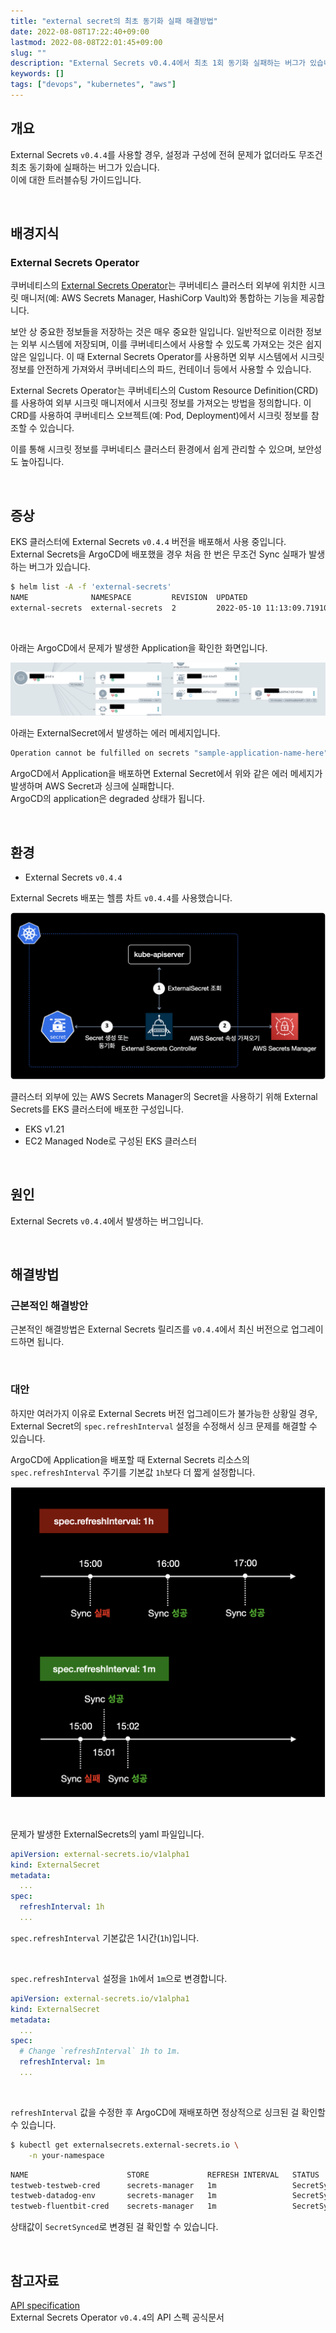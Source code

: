 ```yaml
---
title: "external secret의 최초 동기화 실패 해결방법"
date: 2022-08-08T17:22:40+09:00
lastmod: 2022-08-08T22:01:45+09:00
slug: ""
description: "External Secrets v0.4.4에서 최초 1회 동기화 실패하는 버그가 있습니다. 이를 해결하기 위해 External Secret의 설정을 변경해 조치하는 법을 소개합니다."
keywords: []
tags: ["devops", "kubernetes", "aws"]
---
```


## 개요

External Secrets `v0.4.4`를 사용할 경우, 설정과 구성에 전혀 문제가 없더라도 무조건 최초 동기화에 실패하는 버그가 있습니다.  
이에 대한 트러블슈팅 가이드입니다.

&nbsp;

## 배경지식

### External Secrets Operator

쿠버네티스의 [External Secrets Operator](https://external-secrets.io/)는 쿠버네티스 클러스터 외부에 위치한 시크릿 매니저(예: AWS Secrets Manager, HashiCorp Vault)와 통합하는 기능을 제공합니다.

보안 상 중요한 정보들을 저장하는 것은 매우 중요한 일입니다. 일반적으로 이러한 정보는 외부 시스템에 저장되며, 이를 쿠버네티스에서 사용할 수 있도록 가져오는 것은 쉽지 않은 일입니다. 이 때 External Secrets Operator를 사용하면 외부 시스템에서 시크릿 정보를 안전하게 가져와서 쿠버네티스의 파드, 컨테이너 등에서 사용할 수 있습니다.

External Secrets Operator는 쿠버네티스의 Custom Resource Definition(CRD)를 사용하여 외부 시크릿 매니저에서 시크릿 정보를 가져오는 방법을 정의합니다. 이 CRD를 사용하여 쿠버네티스 오브젝트(예: Pod, Deployment)에서 시크릿 정보를 참조할 수 있습니다.

이를 통해 시크릿 정보를 쿠버네티스 클러스터 환경에서 쉽게 관리할 수 있으며, 보안성도 높아집니다.

&nbsp;

## 증상

EKS 클러스터에 External Secrets `v0.4.4` 버전을 배포해서 사용 중입니다.  
External Secrets을 ArgoCD에 배포했을 경우 처음 한 번은 무조건 Sync 실패가 발생하는 버그가 있습니다.

```bash
$ helm list -A -f 'external-secrets'
NAME              NAMESPACE         REVISION  UPDATED                               STATUS    CHART                   APP VERSION
external-secrets  external-secrets  2         2022-05-10 11:13:09.719108 +0900 KST  deployed  external-secrets-0.4.4  v0.4.4
```

&nbsp;

아래는 ArgoCD에서 문제가 발생한 Application을 확인한 화면입니다.

![ArgoCD](./1.png)

아래는 ExternalSecret에서 발생하는 에러 메세지입니다.  

```bash
Operation cannot be fulfilled on secrets "sample-application-name-here": the object has been modified; please apply your changes to the latest version and try again
```

ArgoCD에서 Application을 배포하면 External Secret에서 위와 같은 에러 메세지가 발생하며 AWS Secret과 싱크에 실패합니다.  
ArgoCD의 application은 degraded 상태가 됩니다.

&nbsp;

## 환경

- External Secrets `v0.4.4`

External Secrets 배포는 헬름 차트 `v0.4.4`를 사용했습니다.

![External Secret 동작 아키텍처](./2.png)

클러스터 외부에 있는 AWS Secrets Manager의 Secret을 사용하기 위해 External Secrets를 EKS 클러스터에 배포한 구성입니다.

- EKS v1.21
- EC2 Managed Node로 구성된 EKS 클러스터

&nbsp;

## 원인

External Secrets `v0.4.4`에서 발생하는 버그입니다.

&nbsp;

## 해결방법

### 근본적인 해결방안

근본적인 해결방법은 External Secrets 릴리즈를 `v0.4.4`에서 최신 버전으로 업그레이드하면 됩니다.

&nbsp;

### 대안

하지만 여러가지 이유로 External Secrets 버전 업그레이드가 불가능한 상황일 경우, External Secret의 `spec.refreshInterval` 설정을 수정해서 싱크 문제를 해결할 수 있습니다.

ArgoCD에 Application을 배포할 때 External Secrets 리소스의 `spec.refreshInterval` 주기를 기본값 `1h`보다 더 짧게 설정합니다.

![Sync Timeline](./3.png)

&nbsp;

문제가 발생한 ExternalSecrets의 yaml 파일입니다.

```yaml
apiVersion: external-secrets.io/v1alpha1
kind: ExternalSecret
metadata:
  ...
spec:
  refreshInterval: 1h
  ...
```

`spec.refreshInterval` 기본값은 1시간(`1h`)입니다.

&nbsp;

`spec.refreshInterval` 설정을 `1h`에서 `1m`으로 변경합니다.

```yaml
apiVersion: external-secrets.io/v1alpha1
kind: ExternalSecret
metadata:
  ...
spec:
  # Change `refreshInterval` 1h to 1m.
  refreshInterval: 1m
  ...
```

&nbsp;

`refreshInterval` 값을 수정한 후 ArgoCD에 재배포하면 정상적으로 싱크된 걸 확인할 수 있습니다.

```bash
$ kubectl get externalsecrets.external-secrets.io \
    -n your-namespace
```

```bash
NAME                      STORE             REFRESH INTERVAL   STATUS
testweb-testweb-cred      secrets-manager   1m                 SecretSynced
testweb-datadog-env       secrets-manager   1m                 SecretSynced
testweb-fluentbit-cred    secrets-manager   1m                 SecretSynced
```

상태값이 `SecretSynced`로 변경된 걸 확인할 수 있습니다.

&nbsp;

## 참고자료

[API specification](https://external-secrets.io/v0.4.4/spec/#external-secrets.io/v1alpha1.ExternalSecret)  
External Secrets Operator `v0.4.4`의 API 스펙 공식문서
